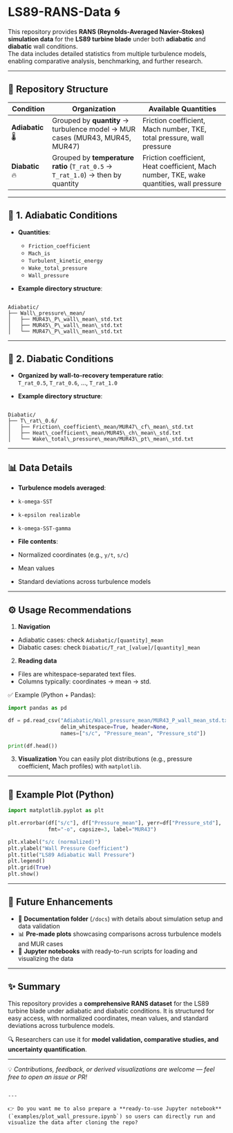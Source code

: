 # LS89-RANS-Data 🌀

This repository provides **RANS (Reynolds-Averaged Navier–Stokes) simulation data** for the **LS89 turbine blade** under both **adiabatic** and **diabatic** wall conditions.  
The data includes detailed statistics from multiple turbulence models, enabling comparative analysis, benchmarking, and further research.

---

## 📂 Repository Structure

| Condition   | Organization | Available Quantities |
|-------------|--------------|-----------------------|
| **Adiabatic** 🌡️ | Grouped by **quantity** → turbulence model → MUR cases (MUR43, MUR45, MUR47) | Friction coefficient, Mach number, TKE, total pressure, wall pressure |
| **Diabatic** 🔥 | Grouped by **temperature ratio** (`T_rat_0.5` → `T_rat_1.0`) → then by quantity | Friction coefficient, Heat coefficient, Mach number, TKE, wake quantities, wall pressure |

---

## 🔹 1. Adiabatic Conditions

- **Quantities**:
  - `Friction_coefficient`
  - `Mach_is`
  - `Turbulent_kinetic_energy`
  - `Wake_total_pressure`
  - `Wall_pressure`

- **Example directory structure**:
```

Adiabatic/
├── Wall\_pressure\_mean/
│   ├── MUR43\_P\_wall\_mean\_std.txt
│   ├── MUR45\_P\_wall\_mean\_std.txt
│   └── MUR47\_P\_wall\_mean\_std.txt

```

---

## 🔹 2. Diabatic Conditions

- **Organized by wall-to-recovery temperature ratio**:  
`T_rat_0.5`, `T_rat_0.6`, …, `T_rat_1.0`

- **Example directory structure**:
```

Diabatic/
├── T\_rat\_0.6/
│   ├── Friction\_coefficient\_mean/MUR47\_cf\_mean\_std.txt
│   ├── Heat\_coefficient\_mean/MUR45\_ch\_mean\_std.txt
│   └── Wake\_total\_pressure\_mean/MUR43\_pt\_mean\_std.txt

````

---

## 📊 Data Details

- **Turbulence models averaged**:
- `k-omega-SST`
- `k-epsilon realizable`
- `k-omega-SST-gamma`

- **File contents**:
- Normalized coordinates (e.g., `y/t`, `s/c`)
- Mean values  
- Standard deviations across turbulence models

---

## ⚙️ Usage Recommendations

1. **Navigation**  
 - Adiabatic cases: check `Adiabatic/[quantity]_mean`  
 - Diabatic cases: check `Diabatic/T_rat_[value]/[quantity]_mean`

2. **Reading data**  
 - Files are whitespace-separated text files.  
 - Columns typically: coordinates → mean → std.  

 ✅ Example (Python + Pandas):  
 ```python
 import pandas as pd

 df = pd.read_csv("Adiabatic/Wall_pressure_mean/MUR43_P_wall_mean_std.txt",
                  delim_whitespace=True, header=None,
                  names=["s/c", "Pressure_mean", "Pressure_std"])

 print(df.head())
````

3. **Visualization**
   You can easily plot distributions (e.g., pressure coefficient, Mach profiles) with `matplotlib`.

---

## 📖 Example Plot (Python)

```python
import matplotlib.pyplot as plt

plt.errorbar(df["s/c"], df["Pressure_mean"], yerr=df["Pressure_std"], 
             fmt="-o", capsize=3, label="MUR43")

plt.xlabel("s/c (normalized)")
plt.ylabel("Wall Pressure Coefficient")
plt.title("LS89 Adiabatic Wall Pressure")
plt.legend()
plt.grid(True)
plt.show()
```

---

## 🚀 Future Enhancements

* 📑 **Documentation folder** (`/docs`) with details about simulation setup and data validation
* 📊 **Pre-made plots** showcasing comparisons across turbulence models and MUR cases
* 📝 **Jupyter notebooks** with ready-to-run scripts for loading and visualizing the data

---

## ✨ Summary

This repository provides a **comprehensive RANS dataset** for the LS89 turbine blade under adiabatic and diabatic conditions.
It is structured for easy access, with normalized coordinates, mean values, and standard deviations across turbulence models.

🔍 Researchers can use it for **model validation, comparative studies, and uncertainty quantification**.

---

💡 *Contributions, feedback, or derived visualizations are welcome — feel free to open an issue or PR!*

```

---

👉 Do you want me to also prepare a **ready-to-use Jupyter notebook** (`examples/plot_wall_pressure.ipynb`) so users can directly run and visualize the data after cloning the repo?
```

